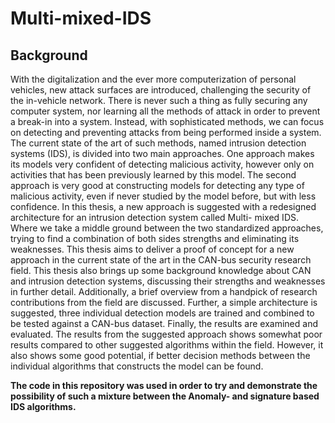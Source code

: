 # Multi-mixed-IDS

## Background
With the digitalization and the ever more computerization of personal vehicles, new attack surfaces are introduced, challenging the security of the in-vehicle network. There is never such a thing as fully securing any computer system, nor learning all the methods of attack in order to prevent a break-in into a system. Instead, with sophisticated methods, we can focus on detecting and preventing attacks from being performed inside a system. The current state of the art of such methods, named intrusion detection systems (IDS), is divided into two main approaches. One approach makes its models very confident of detecting malicious activity, however only on activities that has been previously learned by this model. The second approach is very good at constructing models for detecting any type of malicious activity, even if never studied by the model before, but with less confidence. In this thesis, a new approach is suggested with a redesigned architecture for an intrusion detection system called Multi- mixed IDS. Where we take a middle ground between the two standardized approaches, trying to find a combination of both sides strengths and eliminating its weaknesses. This thesis aims to deliver a proof of concept for a new approach in the current state of the art in the CAN-bus security research field. This thesis also brings up some background knowledge about CAN and intrusion detection systems, discussing their strengths and weaknesses in further detail. Additionally, a brief overview from a handpick of research contributions from the field are discussed. Further, a simple architecture is suggested, three individual detection models are trained and combined to be tested against a CAN-bus dataset. Finally, the results are examined and evaluated. The results from the suggested approach shows somewhat poor results compared to other suggested algorithms within the field. However, it also shows some good potential, if better decision methods between the individual algorithms that constructs the model can be found.

**The code in this repository was used in order to try and demonstrate the possibility of such a mixture between the Anomaly- and signature based IDS algorithms.**
